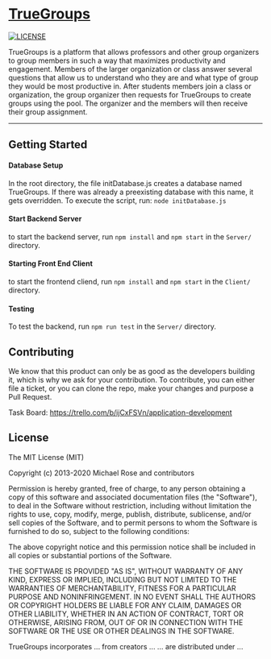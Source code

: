 # [TrueGroups](https://davidodun.github.io/TrueGroups/)

[![LICENSE](https://img.shields.io/badge/license-MIT-lightgrey.svg)](https://raw.githubusercontent.com/mmistakes/minimal-mistakes/master/LICENSE)

TrueGroups is a platform that allows professors and other group organizers to group members 
in such a way that maximizes productivity and engagement. Members of the larger organization
or class answer several questions that allow us to understand who they are and what
type of group they would be most productive in. After students members join a class or organization,
the group organizer then requests for TrueGroups to create groups using the 
pool. The organizer and the members will then receive their group assignment.

---

## Getting Started
#### Database Setup
In the root directory, the file initDatabase.js creates a database
named TrueGroups. If there was already a preexisting database with
this name, it gets overridden. To execute the script, run: `node initDatabase.js`

#### Start Backend Server
to start the backend server, run `npm install` and `npm start` in the `Server/` directory.

#### Starting Front End Client
to start the frontend cliend, run `npm install` and `npm start` in the `Client/` directory.

#### Testing
To test the backend, run `npm run test` in the `Server/` directory.

## Contributing
We know that this product can only be as good as the developers building it, which
is why we ask for your contribution. To contribute, you can either file a ticket, or
you can clone the repo, make your changes and purpose a Pull Request. 

Task Board: 
https://trello.com/b/ijCxFSVn/application-development


## License

The MIT License (MIT)

Copyright (c) 2013-2020 Michael Rose and contributors

Permission is hereby granted, free of charge, to any person obtaining a copy
of this software and associated documentation files (the "Software"), to deal
in the Software without restriction, including without limitation the rights
to use, copy, modify, merge, publish, distribute, sublicense, and/or sell
copies of the Software, and to permit persons to whom the Software is
furnished to do so, subject to the following conditions:

The above copyright notice and this permission notice shall be included in all
copies or substantial portions of the Software.

THE SOFTWARE IS PROVIDED "AS IS", WITHOUT WARRANTY OF ANY KIND, EXPRESS OR
IMPLIED, INCLUDING BUT NOT LIMITED TO THE WARRANTIES OF MERCHANTABILITY,
FITNESS FOR A PARTICULAR PURPOSE AND NONINFRINGEMENT. IN NO EVENT SHALL THE
AUTHORS OR COPYRIGHT HOLDERS BE LIABLE FOR ANY CLAIM, DAMAGES OR OTHER
LIABILITY, WHETHER IN AN ACTION OF CONTRACT, TORT OR OTHERWISE, ARISING FROM,
OUT OF OR IN CONNECTION WITH THE SOFTWARE OR THE USE OR OTHER DEALINGS IN THE
SOFTWARE.

TrueGroups incorporates ... from 
creators ...
... are distributed under ... 
